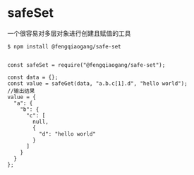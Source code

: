 # safeSet

一个很容易对多层对象进行创建且赋值的工具

`$ npm install @fengqiaogang/safe-set`

```

const safeSet = require("@fengqiaogang/safe-set");

const data = {};
const value = safeGet(data, "a.b.c[1].d", "hello world");
//输出结果
value = {
  "a": {
    "b": {
      "c": [
        null,
        {
          "d": "hello world"
        }
      ]
    }
  }
};
```


